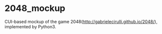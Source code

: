 # 2048_mockup
CUI-based mockup of the game 2048(http://gabrielecirulli.github.io/2048/), implemented by Python3.
